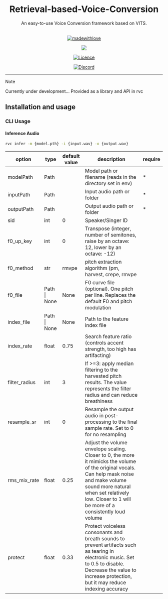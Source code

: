 <div align="center">

<h1>Retrieval-based-Voice-Conversion</h1>
An easy-to-use Voice Conversion framework based on VITS.<br><br>

[![madewithlove](https://img.shields.io/badge/made_with-%E2%9D%A4-red?style=for-the-badge&labelColor=orange
)](https://github.com/RVC-Project/Retrieval-based-Voice-Conversion)

<img src="https://counter.seku.su/cmoe?name=rvc&theme=r34" /><br>

[![Licence](https://img.shields.io/github/license/RVC-Project/Retrieval-based-Voice-Conversion?style=for-the-badge)](https://github.com/RVC-Project/Retrieval-based-Voice-Conversion/blob/develop/LICENSE)

[![Discord](https://img.shields.io/badge/RVC%20Developers-Discord-7289DA?style=for-the-badge&logo=discord&logoColor=white)](https://discord.gg/HcsmBBGyVk)

</div>

------


> [!NOTE]
> Currently under development... Provided as a library and API in rvc

## Installation and usage

### CLI Usage

#### Inference Audio

```sh
rvc infer -m {model.pth} -i {input.wav} -o {output.wav}
```

| option        | type         | default value | description                                                                                                                                                                                                                                    | require |
|---------------|--------------|---------------|------------------------------------------------------------------------------------------------------------------------------------------------------------------------------------------------------------------------------------------------|---------|
| modelPath     | Path         |               | Model path or filename (reads in the directory set in env)                                                                                                                                                                                     | *       |
| inputPath     | Path         |               | Input audio path or folder                                                                                                                                                                                                                     | *       |
| outputPath    | Path         |               | Output audio path or folder                                                                                                                                                                                                                    | *       |
| sid           | int          | 0             | Speaker/Singer ID                                                                                                                                                                                                                              |         |
| f0_up_key     | int          | 0             | Transpose (integer, number of semitones, raise by an octave: 12, lower by an octave: -12)                                                                                                                                                      |         |
| f0_method     | str          | rmvpe         | pitch extraction algorithm (pm, harvest, crepe, rmvpe                                                                                                                                                                                          |         |
| f0_file       | Path \| None | None          | F0 curve file (optional). One pitch per line. Replaces the default F0 and pitch modulation                                                                                                                                                     |         |
| index_file    | Path \| None | None          | Path to the feature index file                                                                                                                                                                                                                 |         |
| index_rate    | float        | 0.75          | Search feature ratio (controls accent strength, too high has artifacting)                                                                                                                                                                      |         |
| filter_radius | int          | 3             | If >=3: apply median filtering to the harvested pitch results. The value represents the filter radius and can reduce breathiness                                                                                                               |         |
| resample_sr   | int          | 0             | Resample the output audio in post-processing to the final sample rate. Set to 0 for no resampling                                                                                                                                              |         |
| rms_mix_rate  | float        | 0.25          | Adjust the volume envelope scaling. Closer to 0, the more it mimicks the volume of the original vocals. Can help mask noise and make volume sound more natural when set relatively low. Closer to 1 will be more of a consistently loud volume |         |
| protect       | float        | 0.33          | Protect voiceless consonants and breath sounds to prevent artifacts such as tearing in electronic music. Set to 0.5 to disable. Decrease the value to increase protection, but it may reduce indexing accuracy                                 |         |